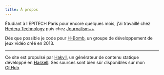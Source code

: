 ```yaml
---
title: À propos
---
```


Étudiant à l'EPITECH Paris pour encore quelques mois, j'ai travaillé chez [Hedera Technology](http://hederatech.com/) puis chez [Journalism++](http://jplusplus.org).  
  
Dès que possible je code pour [H-Bomb](http://h-bomb.fr), un groupe de développement de jeux vidéo créé en 2013.
  
<hr />
  
Ce site est propulsé par [Hakyll](http://jaspervdj.be/hakyll/), un générateur de contenu statique développé en [Haskell](http://www.haskell.org). Ses sources sont bien sûr disponibles sur mon [GitHub](https://github.com/Paulloz/pauljoannon.com).
